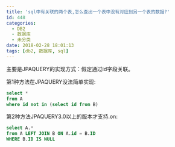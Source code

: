 ```yaml
---
title: 'sql中有关联的两个表,怎么查出一个表中没有对应到另一个表的数据?'
id: 448
categories:
  - DB2
  - 数据库
  - 未分类
date: 2018-02-28 18:01:13
tags: [db2, 数据库, sql] 
---
```

主要是JPAQUERY的实现方式：假定通过id字段关联。

第1种方法在JPAQUERY没法简单实现: 

``` sql
select *
from A
where id not in (select id from B)
```  

第2种方法JPAQUERY3.0以上的版本才支持.on: 

``` sql 
select A.*
from A LEFT JOIN B ON A.id = B.ID
WHERE B.ID IS NULL
``` 

